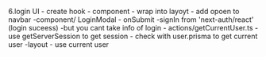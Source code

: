 6.login UI
    - create hook
    - component
    - wrap into layoyt
    - add opoen to navbar
    -component/ LoginModal
        - onSubmit
            -signIn from 'next-auth/react' (login suceess)
    -but you cant take info of login
        - actions/getCurrentUser.ts
            - use getServerSession to get session
            - check with user.prisma to get current user
    -layout 
        - use current user
            



